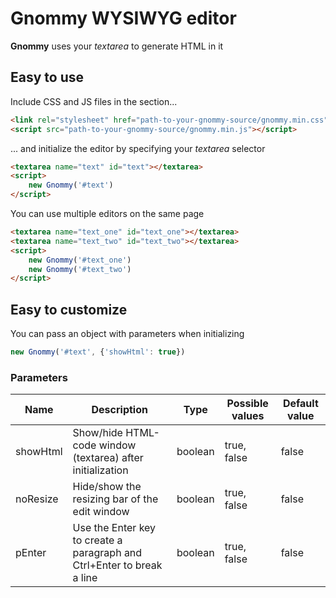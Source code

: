 # Gnommy WYSIWYG editor

**Gnommy** uses your *textarea* to generate HTML in it

## Easy to use

Include CSS and JS files in the *<head>* section...

```html
<link rel="stylesheet" href="path-to-your-gnommy-source/gnommy.min.css">
<script src="path-to-your-gnommy-source/gnommy.min.js"></script>
```

... and initialize the editor by specifying your *textarea* selector

```html
<textarea name="text" id="text"></textarea>
<script>
    new Gnommy('#text')
</script>
```

You can use multiple editors on the same page

```html
<textarea name="text_one" id="text_one"></textarea>
<textarea name="text_two" id="text_two"></textarea>
<script>
    new Gnommy('#text_one')
    new Gnommy('#text_two')
</script>
```

## Easy to customize

You can pass an object with parameters when initializing

```js
new Gnommy('#text', {'showHtml': true})
```
### Parameters

   Name   |                              Description                             |   Type   |  Possible values  |  Default value
----------|----------------------------------------------------------------------|----------|-------------------|------------------
 showHtml |Show/hide HTML-code window (textarea) after initialization            | boolean  |    true, false    |     false
 noResize |Hide/show the resizing bar of the edit window                         | boolean  |    true, false    |     false
 pEnter   |Use the Enter key to create a paragraph and Ctrl+Enter to break a line| boolean  |    true, false    |     false